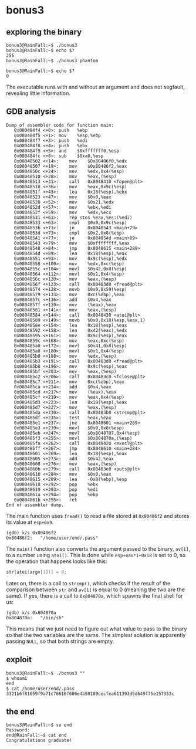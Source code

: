 # bonus3

## exploring the binary
```shell
bonus3@RainFall:~$ ./bonus3
bonus3@RainFall:~$ echo $?
255
bonus3@RainFall:~$ ./bonus3 phantom

bonus3@RainFall:~$ echo $?
0
```
The executable runs with and without an argument and does not segfault, revealing little information.

## GDB analysis
```shell
Dump of assembler code for function main:
   0x080484f4 <+0>:	push   %ebp
   0x080484f5 <+1>:	mov    %esp,%ebp
   0x080484f7 <+3>:	push   %edi
   0x080484f8 <+4>:	push   %ebx
   0x080484f9 <+5>:	and    $0xfffffff0,%esp
   0x080484fc <+8>:	sub    $0xa0,%esp
   0x08048502 <+14>:	mov    $0x80486f0,%edx
   0x08048507 <+19>:	mov    $0x80486f2,%eax
   0x0804850c <+24>:	mov    %edx,0x4(%esp)
   0x08048510 <+28>:	mov    %eax,(%esp)
   0x08048513 <+31>:	call   0x8048410 <fopen@plt>
   0x08048518 <+36>:	mov    %eax,0x9c(%esp)
   0x0804851f <+43>:	lea    0x18(%esp),%ebx
   0x08048523 <+47>:	mov    $0x0,%eax
   0x08048528 <+52>:	mov    $0x21,%edx
   0x0804852d <+57>:	mov    %ebx,%edi
   0x0804852f <+59>:	mov    %edx,%ecx
   0x08048531 <+61>:	rep stos %eax,%es:(%edi)
   0x08048533 <+63>:	cmpl   $0x0,0x9c(%esp)
   0x0804853b <+71>:	je     0x8048543 <main+79>
   0x0804853d <+73>:	cmpl   $0x2,0x8(%ebp)
   0x08048541 <+77>:	je     0x804854d <main+89>
   0x08048543 <+79>:	mov    $0xffffffff,%eax
   0x08048548 <+84>:	jmp    0x8048615 <main+289>
   0x0804854d <+89>:	lea    0x18(%esp),%eax
   0x08048551 <+93>:	mov    0x9c(%esp),%edx
   0x08048558 <+100>:	mov    %edx,0xc(%esp)
   0x0804855c <+104>:	movl   $0x42,0x8(%esp)
   0x08048564 <+112>:	movl   $0x1,0x4(%esp)
   0x0804856c <+120>:	mov    %eax,(%esp)
   0x0804856f <+123>:	call   0x80483d0 <fread@plt>
   0x08048574 <+128>:	movb   $0x0,0x59(%esp)
   0x08048579 <+133>:	mov    0xc(%ebp),%eax
   0x0804857c <+136>:	add    $0x4,%eax
   0x0804857f <+139>:	mov    (%eax),%eax
   0x08048581 <+141>:	mov    %eax,(%esp)
   0x08048584 <+144>:	call   0x8048430 <atoi@plt>
   0x08048589 <+149>:	movb   $0x0,0x18(%esp,%eax,1)
   0x0804858e <+154>:	lea    0x18(%esp),%eax
   0x08048592 <+158>:	lea    0x42(%eax),%edx
   0x08048595 <+161>:	mov    0x9c(%esp),%eax
   0x0804859c <+168>:	mov    %eax,0xc(%esp)
   0x080485a0 <+172>:	movl   $0x41,0x8(%esp)
   0x080485a8 <+180>:	movl   $0x1,0x4(%esp)
   0x080485b0 <+188>:	mov    %edx,(%esp)
   0x080485b3 <+191>:	call   0x80483d0 <fread@plt>
   0x080485b8 <+196>:	mov    0x9c(%esp),%eax
   0x080485bf <+203>:	mov    %eax,(%esp)
   0x080485c2 <+206>:	call   0x80483c0 <fclose@plt>
   0x080485c7 <+211>:	mov    0xc(%ebp),%eax
   0x080485ca <+214>:	add    $0x4,%eax
   0x080485cd <+217>:	mov    (%eax),%eax
   0x080485cf <+219>:	mov    %eax,0x4(%esp)
   0x080485d3 <+223>:	lea    0x18(%esp),%eax
   0x080485d7 <+227>:	mov    %eax,(%esp)
   0x080485da <+230>:	call   0x80483b0 <strcmp@plt>
   0x080485df <+235>:	test   %eax,%eax
   0x080485e1 <+237>:	jne    0x8048601 <main+269>
   0x080485e3 <+239>:	movl   $0x0,0x8(%esp)
   0x080485eb <+247>:	movl   $0x8048707,0x4(%esp)
   0x080485f3 <+255>:	movl   $0x804870a,(%esp)
   0x080485fa <+262>:	call   0x8048420 <execl@plt>
   0x080485ff <+267>:	jmp    0x8048610 <main+284>
   0x08048601 <+269>:	lea    0x18(%esp),%eax
   0x08048605 <+273>:	add    $0x42,%eax
   0x08048608 <+276>:	mov    %eax,(%esp)
   0x0804860b <+279>:	call   0x80483e0 <puts@plt>
   0x08048610 <+284>:	mov    $0x0,%eax
   0x08048615 <+289>:	lea    -0x8(%ebp),%esp
   0x08048618 <+292>:	pop    %ebx
   0x08048619 <+293>:	pop    %edi
   0x0804861a <+294>:	pop    %ebp
   0x0804861b <+295>:	ret
End of assembler dump.
```
The main function uses <code>fread()</code> to read a file stored at <code>0x80486f2</code> and stores its value at <code>esp+0x9</code>.
```shell
(gdb) x/s 0x80486f2
0x80486f2:	 "/home/user/end/.pass"
```

The <code>main()</code> function also converts the argument passed to the binary, <code>av[1]</code>, to a number using <code>atoi()</code>. This is done while <code>esp+eax*1+0x18</code> is set to 0, so the operation that happens looks like this:
``` C
str[atoi(argv[1])] = 0;
```

Later on, there is a call to <code>strcmp()</code>, which checks if the result of the comparison between <code>str</code> and <code>av[1]</code> is equal to 0 (meaning the two are the same). If yes, there is a call to <code>0x804870a</code>, which spawns the final shell for us:
```shell
(gdb) x/s 0x804870a
0x804870a:	 "/bin/sh"
```

This means that we just need to figure out what value to pass to the binary so that the two variables are the same. The simplest solution is apparently passing <code>NULL</code>, so that both strings are empty.

## exploit
``` shell
bonus3@RainFall:~$ ./bonus3 ""
$ whoami
end
$ cat /home/user/end/.pass
3321b6f81659f9a71c76616f606e4b50189cecfea611393d5d649f75e157353c
```

## the end
``` shell
bonus3@RainFall:~$ su end
Password:
end@RainFall:~$ cat end
Congratulations graduate!
```
